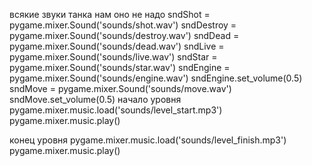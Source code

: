 всякие звуки танка нам оно не надо
sndShot = pygame.mixer.Sound('sounds/shot.wav')
sndDestroy = pygame.mixer.Sound('sounds/destroy.wav')
sndDead = pygame.mixer.Sound('sounds/dead.wav')
sndLive = pygame.mixer.Sound('sounds/live.wav')
sndStar = pygame.mixer.Sound('sounds/star.wav')
sndEngine = pygame.mixer.Sound('sounds/engine.wav')
sndEngine.set_volume(0.5)
sndMove = pygame.mixer.Sound('sounds/move.wav')
sndMove.set_volume(0.5)
начало уровня
pygame.mixer.music.load('sounds/level_start.mp3')
pygame.mixer.music.play()

конец уровня
pygame.mixer.music.load('sounds/level_finish.mp3')
        pygame.mixer.music.play()
